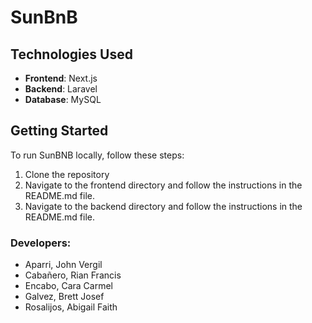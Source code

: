 # SunBnB

## Technologies Used

- **Frontend**: Next.js
- **Backend**: Laravel
- **Database**: MySQL

## Getting Started

To run SunBNB locally, follow these steps:

1. Clone the repository
2. Navigate to the frontend directory and follow the instructions in the README.md file.
3. Navigate to the backend directory and follow the instructions in the README.md file.

### Developers:

- Aparri, John Vergil
- Cabañero, Rian Francis
- Encabo, Cara Carmel
- Galvez, Brett Josef
- Rosalijos, Abigail Faith
